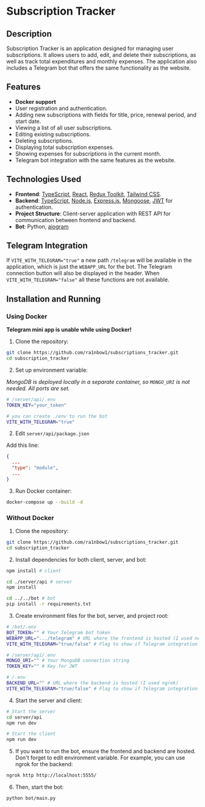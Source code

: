 # Subscription Tracker

## Description

Subscription Tracker is an application designed for managing user subscriptions. It allows users to add, edit, and delete their subscriptions, as well as track total expenditures and monthly expenses. The application also includes a Telegram bot that offers the same functionality as the website.

## Features

- **Docker support**
- User registration and authentication.
- Adding new subscriptions with fields for title, price, renewal period, and start date.
- Viewing a list of all user subscriptions.
- Editing existing subscriptions.
- Deleting subscriptions.
- Displaying total subscription expenses.
- Showing expenses for subscriptions in the current month.
- Telegram bot integration with the same features as the website.

## Technologies Used

- **Frontend**: [TypeScript](https://www.typescriptlang.org), [React](https://react.dev), [Redux Toolkit](https://redux-toolkit.js.org), [Tailwind CSS](https://tailwindcss.com).
- **Backend**: [TypeScript](https://www.typescriptlang.org), [Node.js](https://nodejs.org/en), [Express.js](https://expressjs.com), [Mongoose](https://mongoosejs.com), [JWT](https://jwt.io) for authentication.
- **Project Structure**: Client-server application with REST API for communication between frontend and backend.
- **Bot**: Python, [aiogram](https://docs.aiogram.dev/en/v3.1.1/index.html)

## Telegram Integration

If `VITE_WITH_TELEGRAM="true"` a new path `/telegram` will be available in the application, which is just the
`WEBAPP_URL` for the bot. The Telegram connection button will also be displayed in the header. When `VITE_WITH_TELEGRAM="false"` all these functions are not available.

## Installation and Running

### Using Docker

**Telegram mini app is unable while using Docker!**

1. Clone the repository:

```bash
git clone https://github.com/ra1nbow1/subscriptions_tracker.git
cd subscription_tracker
```

2. Set up environment variable:

*MongoDB is deployed locally in a separate container, so `MONGO_URI` is not needed. All ports are set.*

```bash
# /server/api/.env
TOKEN_KEY="your_token"

# you can create ./env to run the bot
VITE_WITH_TELEGRAM="true"
```

2. Edit `server/api/package.json`

Add this line:

```json
{
  ...
  "type": "module",
  ...
}
```

3. Run Docker container:

```bash
docker-compose up --build -d
```


### Without Docker

1. Clone the repository:

```bash
git clone https://github.com/ra1nbow1/subscriptions_tracker.git
cd subscription_tracker
```

2. Install dependencies for both client, server, and bot:

```bash
npm install # client

cd ./server/api # server
npm install

cd ../../bot # bot
pip install -r requirements.txt
```

3. Create environment files for the bot, server, and project root:

```bash
# /bot/.env
BOT_TOKEN="" # Your Telegram bot token
WEBAPP_URL=".../telegram" # URL where the frontend is hosted (I used netlify)
VITE_WITH_TELEGRAM="true/false" # Flag to show if Telegram integration should be enabled

# /server/api/.env
MONGO_URI="" # Your MongoDB connection string
TOKEN_KEY="" # Key for JWT

# /.env
BACKEND_URL="" # URL where the backend is hosted (I used ngrok)
VITE_WITH_TELEGRAM="true/false" # Flag to show if Telegram integration should be enabled
```

4. Start the server and client:

```bash
# Start the server
cd server/api
npm run dev

# Start the client
npm run dev
```

5. If you want to run the bot, ensure the frontend and backend are hosted. Don't forget to edit environment variable. For example, you can use ngrok for the backend:

```bash
ngrok http http://localhost:5555/
```

6. Then, start the bot:

```bash
python bot/main.py
```
